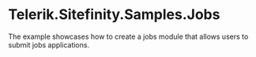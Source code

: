 Telerik.Sitefinity.Samples.Jobs
===============================

The example showcases how to create a jobs module that allows users to submit jobs applications.
